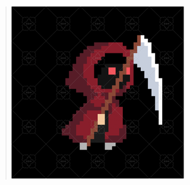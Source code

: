 > ![](https://github.com/abi1961/csse_repo2/blob/dfe88e7d04a1d90adf705a7f7b38e70b8ee5837b/animation/Preview/Preview%20GIF/HostileAttackReaper.gif)